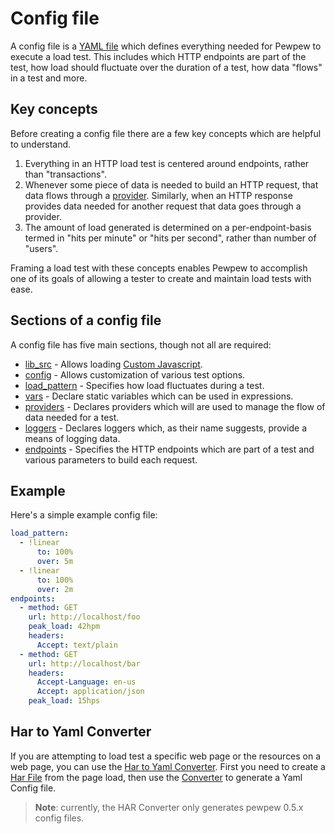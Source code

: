 # Config file
A config file is a [YAML file](https://yaml.org/) which defines everything needed for Pewpew to execute a load test. This includes which HTTP endpoints are part of the test, how load should fluctuate over the duration of a test, how data "flows" in a test and more.

## Key concepts
Before creating a config file there are a few key concepts which are helpful to understand.

1) Everything in an HTTP load test is centered around endpoints, rather than "transactions".
2) Whenever some piece of data is needed to build an HTTP request, that data flows through a [provider](./config/providers-section.md). Similarly, when an HTTP response provides data needed for another request that data goes through a provider.
3) The amount of load generated is determined on a per-endpoint-basis termed in "hits per minute" or "hits per second", rather than number of "users".

Framing a load test with these concepts enables Pewpew to accomplish one of its goals of allowing a tester to create and maintain load tests with ease.

## Sections of a config file
A config file has five main sections, though not all are required:
- [lib_src](./config/lib_src-section.md) - Allows loading [Custom Javascript](./config/common-types/expressions.md#custom-javascript).
- [config](./config/config-section.md) - Allows customization of various test options.
- [load_pattern](./config/load_pattern-section.md) - Specifies how load fluctuates during a test.
- [vars](./config/vars-section.md) - Declare static variables which can be used in expressions.
- [providers](./config/providers-section.md) - Declares providers which will are used to manage the flow of data needed for a test.
- [loggers](./config/loggers-section.md) - Declares loggers which, as their name suggests, provide a means of logging data.
- [endpoints](./config/endpoints-section.md) - Specifies the HTTP endpoints which are part of a test and various parameters to build each request.


## Example
Here's a simple example config file:

```yaml
load_pattern:
  - !linear
      to: 100%
      over: 5m
  - !linear
      to: 100%
      over: 2m
endpoints:
  - method: GET
    url: http://localhost/foo
    peak_load: 42hpm
    headers:
      Accept: text/plain
  - method: GET
    url: http://localhost/bar
    headers:
      Accept-Language: en-us
      Accept: application/json
    peak_load: 15hps
```

## Har to Yaml Converter
If you are attempting to load test a specific web page or the resources on a web page, you can
use the [Har to Yaml Converter](./results-viewer-react/yaml.html). First you need to create a
[Har File](https://docs.microsoft.com/en-us/azure/azure-portal/capture-browser-trace) from the
page load, then use the [Converter](./results-viewer-react/yaml.html) to generate a Yaml Config file.

> **Note**: currently, the HAR Converter only generates pewpew 0.5.x config files.
